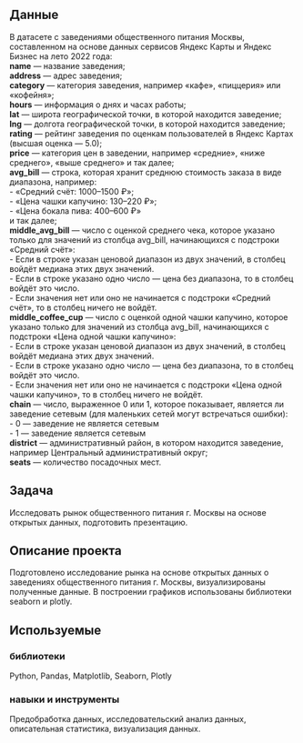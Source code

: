 ## Данные
В датасете с заведениями общественного питания Москвы, составленном на основе данных сервисов Яндекс Карты и Яндекс Бизнес на лето 2022 года:  
**name** — название заведения;  
**address** — адрес заведения;  
**category** — категория заведения, например «кафе», «пиццерия» или «кофейня»;  
**hours** — информация о днях и часах работы;  
**lat** — широта географической точки, в которой находится заведение;  
**lng** — долгота географической точки, в которой находится заведение;  
**rating** — рейтинг заведения по оценкам пользователей в Яндекс Картах (высшая оценка — 5.0);  
**price** — категория цен в заведении, например «средние», «ниже среднего», «выше среднего» и так далее;  
**avg_bill** — строка, которая хранит среднюю стоимость заказа в виде диапазона, например:  
    - «Средний счёт: 1000–1500 ₽»;  
    - «Цена чашки капучино: 130–220 ₽»;  
    - «Цена бокала пива: 400–600 ₽»  
    и так далее;  
**middle_avg_bill** — число с оценкой среднего чека, которое указано только для значений из столбца avg_bill, начинающихся с подстроки «Средний счёт»:  
    - Если в строке указан ценовой диапазон из двух значений, в столбец войдёт медиана этих двух значений.  
    - Если в строке указано одно число — цена без диапазона, то в столбец войдёт это число.  
    - Если значения нет или оно не начинается с подстроки «Средний счёт», то в столбец ничего не войдёт.  
**middle_coffee_cup** — число с оценкой одной чашки капучино, которое указано только для значений из столбца avg_bill, начинающихся с подстроки «Цена одной чашки капучино»:  
    - Если в строке указан ценовой диапазон из двух значений, в столбец войдёт медиана этих двух значений.  
    - Если в строке указано одно число — цена без диапазона, то в столбец войдёт это число.  
    - Если значения нет или оно не начинается с подстроки «Цена одной чашки капучино», то в столбец ничего не войдёт.  
**chain** — число, выраженное 0 или 1, которое показывает, является ли заведение сетевым (для маленьких сетей могут встречаться ошибки):  
    - 0 — заведение не является сетевым  
    - 1 — заведение является сетевым  
**district** — административный район, в котором находится заведение, например Центральный административный округ;  
**seats** — количество посадочных мест.
 

## Задача
Исследовать рынок общественного питания г. Москвы на основе открытых данных, подготовить презентацию.

## Описание проекта
Подготовлено исследование рынка на основе открытых данных о заведениях общественного питания г. Москвы, визуализированы полученные данные.  В построении графиков использованы библиотеки seaborn и plotly. 

## Используемые  
### библиотеки 
Python, Pandas, Matplotlib, Seaborn, Plotly  

### навыки и инструменты  
Предобработка данных, исследовательский анализ данных, описательная статистика, визуализация данных.